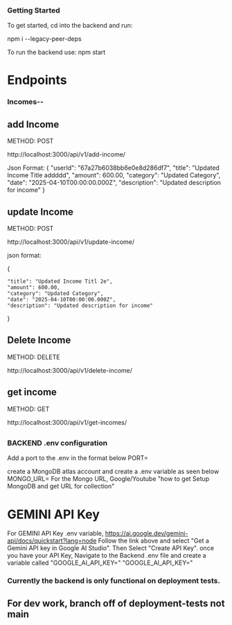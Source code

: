 ### Getting Started
To get started, cd into the backend and run:

npm i --legacy-peer-deps

To run the backend use:
npm start

# Endpoints 

### Incomes--
## add Income
METHOD: POST

http://localhost:3000/api/v1/add-income/

Json Format: 
{
    "userId": "67a27b6038bb6e0e8d286df7",
    "title": "Updated Income Title addddd",
    "amount": 600.00,
    "category": "Updated Category",
    "date": "2025-04-10T00:00:00.000Z",
    "description": "Updated description for income"
}

## update Income
METHOD: POST

http://localhost:3000/api/v1/update-income/<IncomeObjectID>

json format: 

{
    
    "title": "Updated Income Titl 2e",
    "amount": 600.00,
    "category": "Updated Category",
    "date": "2025-04-10T00:00:00.000Z",
    "description": "Updated description for income"
}


## Delete Income
METHOD: DELETE

http://localhost:3000/api/v1/delete-income/<IncomeObjectID>



## get income
METHOD: GET

http://localhost:3000/api/v1/get-incomes/<UserObjectID>
##



### BACKEND .env configuration
Add a port to the .env in the format below
PORT=<AddPortHere>

create a MongoDB atlas account and create a .env variable as seen below
MONGO_URL=<MongoDBAtlasURL>
For the Mongo URL, Google/Youtube "how to get Setup MongoDB and get URL for collection"


# GEMINI API Key
For GEMINI API Key .env variable, 
https://ai.google.dev/gemini-api/docs/quickstart?lang=node
Follow the link above and select "Get a Gemini API key in Google AI Studio". Then Select "Create API Key".
once you have your API Key, Navigate to the Backend .env file and create a variable called "GOOGLE_AI_API_KEY=<YourAPIKeyHere>"
"GOOGLE_AI_API_KEY=<YourAPIKeyHere>"




### Currently the backend is only functional on deployment tests. 
## For dev work, branch off of deployment-tests not main